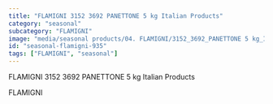 ```yaml
---
title: "FLAMIGNI 3152 3692 PANETTONE 5 kg Italian Products"
category: "seasonal"
subcategory: "FLAMIGNI"
image: "media/seasonal products/04. FLAMIGNI/3152_3692_PANETTONE 5 kg_Italian Products.jpg"
id: "seasonal-flamigni-935"
tags: ["FLAMIGNI", "seasonal"]
---
```


FLAMIGNI 3152 3692 PANETTONE 5 kg Italian Products

FLAMIGNI
